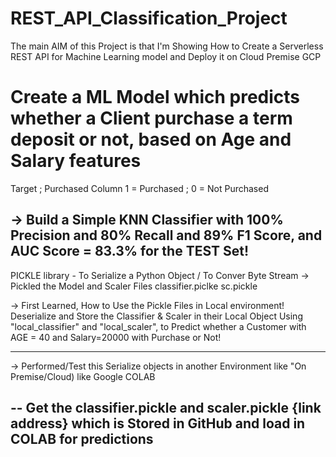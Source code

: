 # REST_API_Classification_Project
The main AIM of this Project is that I'm Showing How to Create a Serverless REST API for Machine Learning model and Deploy it on Cloud Premise GCP


# Create a ML Model which predicts whether a Client purchase a term deposit or not, based on Age and Salary features
Target ; Purchased Column
1 = Purchased ;   0 = Not Purchased

-> Build a Simple KNN Classifier with 100% Precision and 80% Recall
and 89% F1 Score, and AUC Score = 83.3%  for the TEST Set!
--------

PICKLE library - To Serialize a Python Object / To Conver Byte Stream
-> Pickled the Model and Scaler Files
	classifier.piclke   sc.pickle

-> First Learned, How to Use the Pickle Files in Local environment!
Deserialize and Store the Classifier & Scaler in their Local Object
Using "local_classifier" and "local_scaler", to Predict whether a Customer with AGE = 40 and Salary=20000 with Purchase or Not!




---------
-> Performed/Test this Serialize objects in another Environment like "On Premise/Cloud)  like Google COLAB

-- Get the classifier.pickle and scaler.pickle {link address} which is Stored in GitHub and load in COLAB for predictions
-------------



